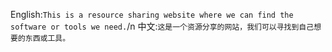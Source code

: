 English:```This is a resource sharing website where we can find the software or tools we need.```/n
中文:```这是一个资源分享的网站，我们可以寻找到自己想要的东西或工具。```